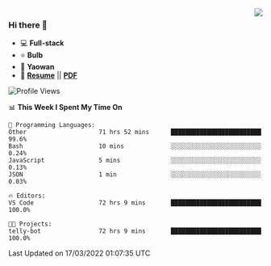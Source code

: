 <img align="right" src="https://github-readme-stats.vercel.app/api?username=LolipopJ&show_icons=true&count_private=true&hide_title=true&include_all_commits=true&theme=vue">

### Hi there 👋

- :computer: **Full-stack**
- :star: **Bulb**
- :pill: **Yaowan**
- :milky_way: [**Resume**](https://lolipopj.github.io/resume/) || [**PDF**](https://cdn.jsdelivr.net/gh/lolipopj/resume/export/resume-en.pdf)

<!--START_SECTION:waka-->
![Profile Views](http://img.shields.io/badge/Profile%20Views-166-blue)

📊 **This Week I Spent My Time On** 

```text
💬 Programming Languages: 
Other                    71 hrs 52 mins      █████████████████████████   99.6% 
Bash                     10 mins             ░░░░░░░░░░░░░░░░░░░░░░░░░   0.24% 
JavaScript               5 mins              ░░░░░░░░░░░░░░░░░░░░░░░░░   0.13% 
JSON                     1 min               ░░░░░░░░░░░░░░░░░░░░░░░░░   0.03%

🔥 Editors: 
VS Code                  72 hrs 9 mins       █████████████████████████   100.0%

🐱‍💻 Projects: 
telly-bot                72 hrs 9 mins       █████████████████████████   100.0%

```


 Last Updated on 17/03/2022 01:07:35 UTC
<!--END_SECTION:waka-->
